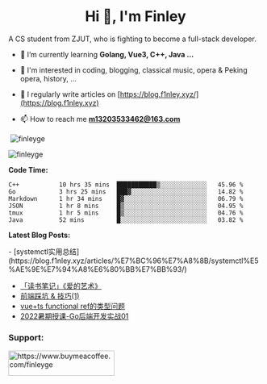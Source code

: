 <h1 align="center">Hi 👋, I'm Finley</h1>
<p align="left">

A CS student from ZJUT,
who is fighting to become a full-stack developer.

</p>

<p align="left">

- 🌱 I’m currently learning **Golang, Vue3, C++, Java ...**

- 🧠 I'm interested in coding, blogging, classical music, opera & Peking opera, history, ...

- 📝 I regularly write articles on [https://blog.f1nley.xyz/](https://blog.f1nley.xyz)

- 📫 How to reach me **m13203533462@163.com**

</p>

<p>&nbsp;<img align="center" src="https://github-readme-stats.vercel.app/api?username=finleyge&show_icons=true&locale=en" alt="finleyge" /></p>

<p><img align="center" src="https://github-readme-streak-stats.herokuapp.com/?user=finleyge&" alt="finleyge" /></p>

**Code Time:**

<!--START_SECTION:waka-->

```text
C++           10 hrs 35 mins  ███████████▒░░░░░░░░░░░░░   45.96 %
Go            3 hrs 25 mins   ███▓░░░░░░░░░░░░░░░░░░░░░   14.82 %
Markdown      1 hr 34 mins    █▓░░░░░░░░░░░░░░░░░░░░░░░   06.79 %
JSON          1 hr 8 mins     █▒░░░░░░░░░░░░░░░░░░░░░░░   04.95 %
tmux          1 hr 5 mins     █▒░░░░░░░░░░░░░░░░░░░░░░░   04.76 %
Java          52 mins         █░░░░░░░░░░░░░░░░░░░░░░░░   03.82 %
```
<!--END_SECTION:waka-->

</p>


**Latest Blog Posts:**

<!-- BLOG-POST-LIST:START -->- [systemctl实用总结](https://blog.f1nley.xyz/articles/%E7%BC%96%E7%A8%8B/systemctl%E5%AE%9E%E7%94%A8%E6%80%BB%E7%BB%93/)
- [「读书笔记」《爱的艺术》](https://blog.f1nley.xyz/articles/%E8%AF%BB%E4%B9%A6%E7%AC%94%E8%AE%B0/%E3%80%8C%E8%AF%BB%E4%B9%A6%E7%AC%94%E8%AE%B0%E3%80%8D%E7%88%B1%E7%9A%84%E8%89%BA%E6%9C%AF/)
- [前端踩坑 &amp; 技巧&lpar;1&rpar;](https://blog.f1nley.xyz/articles/%E7%BC%96%E7%A8%8B/js%E8%B8%A9%E5%9D%91%E7%AC%94%E8%AE%B0(1)/)
- [vue+ts functional ref的类型问题](https://blog.f1nley.xyz/articles/%E7%BC%96%E7%A8%8B/vue+ts%20functional%20ref%E7%9A%84%E7%B1%BB%E5%9E%8B%E9%97%AE%E9%A2%98/)
- [2022暑期授课-Go后端开发实战01](https://blog.f1nley.xyz/articles/%E7%BC%96%E7%A8%8B/2022%E6%9A%91%E6%9C%9F%E6%8E%88%E8%AF%BE-Go%E5%90%8E%E7%AB%AF%E5%BC%80%E5%8F%91%E5%AE%9E%E6%88%9801/)
<!-- BLOG-POST-LIST:END -->

<h3 align="left">Support:</h3>

<p align="left">

<a href="https://www.buymeacoffee.com/finleyge"> <img align="left" src="https://cdn.buymeacoffee.com/buttons/v2/default-yellow.png" height="50" width="210" alt="https://www.buymeacoffee.com/finleyge" />

</a>
</p>
